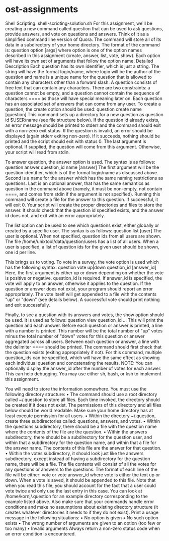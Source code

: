 ost-assignments
===============
Shell Scripting: shell-scrioting-solution.sh
For this assignment, we'll be creating a new command called question that can be used to ask questions, provide answers, and vote on questions and answers. Think of it as a simplified command line version of Quora. The command will store all of its data in a subdirectory of your home directory.
The format of the command is:
   question option [args]
where option is one of the option names described in this assignment (create, answer, list, vote, show). Each option will have its own set of arguments that follow the option name.
Detailed Description
Each question has its own identifier, which is just a string. The string will have the format login/name, where login will be the author of the question and name is a unique name for the question that is allowed to contain any characters other than a forward slash.  A question consists of free text that can contain any characters. There are two constraints: a question cannot be empty, and a question cannot contain the sequence of characters ==== as those will have special meaning later on. Each question has an associated set of answers that can come from any user.  To create a question, the create option should be used:
    question create name [question]
This command sets up a directory for a new question as question id $USER/name (see file structure below). If the question id already exists, an error message should be printed to stderr and the command should exit with a non-zero exit status.  If the question is invalid, an error should be displayed (again stderr exiting non-zero). If it succeeds, nothing should be printed and the script should exit with status 0. The last argument is optional. If supplied, the question will come from this argument. Otherwise, your script will read from stdin.

To answer question, the answer option is used.  The syntax is as follows:
    question answer question_id name [answer]
The first argument will be the question identifier, which is of the format login/name as discussed above. Second is a name for the answer which has the same naming restrictions as questions. Last is an optional answer, that has the same semantics as question in the command above (namely, it must be non-empty, not contain ====, and comes from stdin if the argument is not specified).  Running this command will create a file for the answer to this question.  If successful, it will exit 0. Your script will create the proper directories and files to store the answer.  It should check that the question id specified exists, and the answer id does not, and exit with an error appropriately.

The list option can be used to see which questions exist, either globally or created by a specific user.  The syntax is as follows:
question list [user]
The user is optional.  When not specified, question ids from all users are shown. The file /home/unixtool/data/question/users has a list of all users.  When a user is specified, a list of question ids for the given user should be shown, one id per line.

This brings us to voting.  To vote in a survey, the vote option is used which has the following syntax:
question vote up|down question_id [answer_id]
Here, the first argument is either up or down depending on whether the vote is positive or negative. question_id is required. If answer_id is specified, the vote will apply to an answer, otherwise it applies to the question.  If the question or answer does not exist, your program should report an error appropriately.  The vote itself will get appended to a file with the contents "up" or "down" (see details below). A successful vote should print nothing and exit successfully.

Finally, to see a question with its answers and votes, the show option should be used.  It is used as follows:
question view question_id ...
This will print the question and each answer. Before each question or answer is printed, a line with a number is printed. This number will be the total number of "up" votes minus the total number of "down" votes for this question or answer aggregated across all users.  Between each question or answer, a line with the delimiter ==== should be printed. The command should first check that the question exists (exiting appropriately if not).
For this command, multiple question_ids can be specified, which will have the same effect as showing each individual question and concatenating the results.
NOTE: You can optionally display the answer_id after the number of votes for each answer. This can help debugging.
You may use either sh, bash, or ksh to implement this assignment.

You will need to store the information somewhere.  You must use the following directory structure:
•	The command should use a root directory called ~/.question to store all files. Each time invoked, the directory should be created if it does not exist.  The permissions of this directory and all files below should be world readable. Make sure your home directory has at least execute permission for all users.
•	Within the directory ~/.question, create three subdirectories called: questions, answers, and votes.
•	Within the questions subdirectory, there should be a file with the question name where the contents of the file are the question.
•	Within the answers subdirectory, there should be a subdirectory for the question user, and within that a subdirectory for the question name, and within that a file for the answer name. The contents of this file are the answer for that question.
•	Within the votes subdirectory, it should look just like the answers subdirectory, except instead of having a subdirectory for the question name, there will be a file. The file contents will consist of all the votes for any questions or answers to the questions. The format of each line of the file will be either:
vote
or
vote answer_id
where vote is either the text up or down. When a vote is saved, it should be appended to this file. Note that when you read this file, you should account for the fact that a user could vote twice and only use the last entry in this case.
You can look at /home/kornj/.question for an example directory corresponding to the example listed above.
Also make sure that your commands handle error conditions and make no assumptions about existing directory structure (it creates whatever directories it needs to if they do not exist). Print a usage message in the following situations:
•	No option is given
•	No such option exists
•	The wrong number of arguments are given to an option (too few or too many)
•	Invalid arguments
Always return a non-zero status code when an error condition is encountered.
